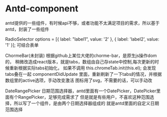 # Antd-component
antd提供的一些组件，有时候api不够，或者功能不太满足项目的需求，所以基于antd，封装了一些组件


RadioSelector
    options = [{ label: "label1", value: '2' }, { label: 'label2', value: '1' }];
    <RadioSelector options={options} />
    可结合表单

ChormeBar(未封装)
    根据github上某位大佬的chorme-bar，是原生js操作dom的，
    稍微改造成react版本，就是tabs，数组由自己存state中控制,每次更新的时候重新根据实际tabs初始化，
    如果不调用  this.chromeTab.init(this.el);   会发现tabs叠在一起
    componentDidUpdate 里面，重新刷新了一下tabs的情况，并根据数组里的active选项，手动改变激活
    图标用了svg，不需要的话，可以手动改

DateRangePicker
    日期范围选择器，antd里面有一个DatePicker，DatePicker里面有个RangePicker，足够完成需求了
    但是就是有些用户，不喜欢这种范围选择，所以写了一个组件，是由两个日期选择器组成的
    就是antd里面的自定义日期范围选择
